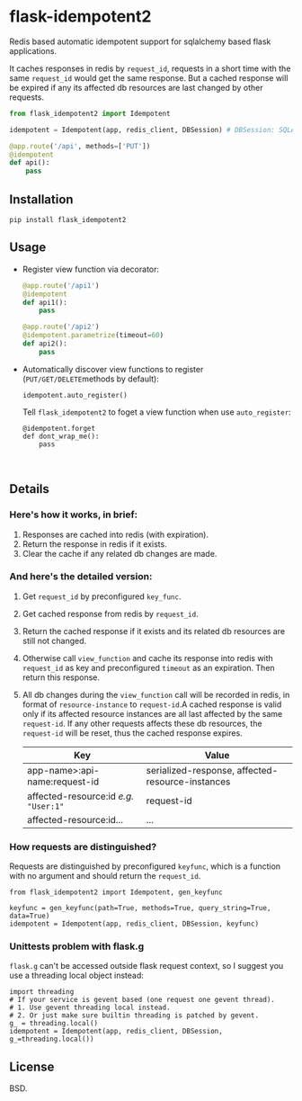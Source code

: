 flask-idempotent2
=================

Redis based automatic idempotent support for sqlalchemy based flask
applications. 

It caches responses in redis by `request_id`, requests in a short time with the same `request_id` would get the same response. But a cached response will be expired if any its affected db resources are last changed by other requests.

```python
from flask_idempotent2 import Idempotent

idempotent = Idempotent(app, redis_client, DBSession) # DBSession: SQLAlchemy Session

@app.route('/api', methods=['PUT'])
@idempotent
def api():
    pass
```

Installation
-------------

```
pip install flask_idempotent2
```

Usage
-----

* Register view function via decorator:

   ```python
   @app.route('/api1')
   @idempotent
   def api1():
       pass

   @app.route('/api2')
   @idempotent.parametrize(timeout=60)
   def api2():
       pass
   ```

* Automatically discover view functions to register (`PUT/GET/DELETE`methods by default):

   ```
   idempotent.auto_register()
   ```

   Tell `flask_idempotent2` to foget a view function when use `auto_register`:

   ```
   @idempotent.forget
   def dont_wrap_me():
       pass
   ```

   ​

Details
-------

### Here's how it works, in brief:

1. Responses are cached into redis (with expiration).
2. Return the response in redis if it exists.
3. Clear the cache if any related db changes are made.

### And here's the detailed version:

1. Get `request_id` by preconfigured `key_func`.

2. Get cached response from redis by `request_id`.

3. Return the cached response if it exists and its related db resources are still not changed.

4. Otherwise call `view_function` and cache its response into redis with `request_id` as key and preconfigured `timeout` as  an expiration. Then return this response.

5. All db changes during the `view_function` call will be recorded in redis, in format of `resource-instance` to `request-id`.A cached response is valid only if its affected resource instances are all last affected by the same `request-id`. If any other requests affects these db resources, the `request-id` will be reset, thus the cached response expires.

   | Key                                      | Value                                    |
   | ---------------------------------------- | -----------------------------------------|
   | app-name>:api-name:request-id          | serialized-response, affected-resource-instances |
   | affected-resource:id *e.g.* `"User:1"` | request-id                               |
   | affected-resource:id...                | ...                                      |


### How requests are distinguished?

Requests are distinguished by preconfigured `keyfunc`, which is a function with no argument and should return the `request_id`.

```
from flask_idempotent2 import Idempotent, gen_keyfunc

keyfunc = gen_keyfunc(path=True, methods=True, query_string=True, data=True)
idempotent = Idempotent(app, redis_client, DBSession, keyfunc)
```

### Unittests problem with flask.g

`flask.g` can't be accessed outside flask request context, so I suggest you use a threading local object instead:

```
import threading
# If your service is gevent based (one request one gevent thread).
# 1. Use gevent threading local instead.
# 2. Or just make sure builtin threading is patched by gevent.
g_ = threading.local()
idempotent = Idempotent(app, redis_client, DBSession, g_=threading.local())
```

License
-------

BSD.
